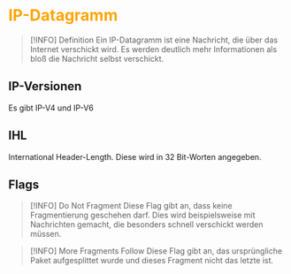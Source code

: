 # <font color = "orange">IP-Datagramm</font>
>[!INFO] Definition
>Ein IP-Datagramm ist eine Nachricht, die über das Internet verschickt wird. Es werden deutlich mehr Informationen als bloß die Nachricht selbst verschickt.

## IP-Versionen
Es gibt IP-V4 und IP-V6
## IHL
International Header-Length. Diese wird in 32 Bit-Worten angegeben.
## Flags
>[!INFO] Do Not Fragment
>Diese Flag gibt an, dass keine Fragmentierung geschehen darf. Dies wird beispielsweise mit Nachrichten gemacht, die besonders schnell verschickt werden müssen.

>[!INFO] More Fragments Follow
>Diese Flag gibt an, das ursprüngliche Paket aufgesplittet wurde und dieses Fragment nicht das letzte ist.

